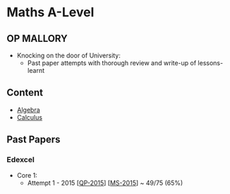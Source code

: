 # Maths A-Level

## OP MALLORY
* Knocking on the door of University:
  * Past paper attempts with thorough review and write-up of lessons-learnt

## Content
* [Algebra]()
* [Calculus]()

## Past Papers

### Edexcel
* Core 1:
  * Attempt 1 - 2015 [[QP-2015]] [[MS-2015]] ~ 49/75 (65%)

[QP-2015]: https://pmt.physicsandmathstutor.com/download/Maths/A-level/C1/Papers-Edexcel/QP/June%202015%20QP.pdf
[MS-2015]: https://pmt.physicsandmathstutor.com/download/Maths/A-level/C1/Papers-Edexcel/MS/June%202015%20MS.pdf 
